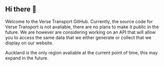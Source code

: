 ## Hi there 👋

<!--

**Here are some ideas to get you started:**

🙋‍♀️ A short introduction - what is your organization all about?
🌈 Contribution guidelines - how can the community get involved?
👩‍💻 Useful resources - where can the community find your docs? Is there anything else the community should know?
🍿 Fun facts - what does your team eat for breakfast?
🧙 Remember, you can do mighty things with the power of [Markdown](https://docs.github.com/github/writing-on-github/getting-started-with-writing-and-formatting-on-github/basic-writing-and-formatting-syntax)
-->
Welcome to the Verse Transport GitHub.
Currently, the source code for Verse Transport is not avaliable, there are no plans to make it public in the future.
We are however are considering working on an API that will allow you to access the same data that we either generate or collect that we display on our website.

Auckland is the only region avaliable at the current point of time, this may expand in the future.

